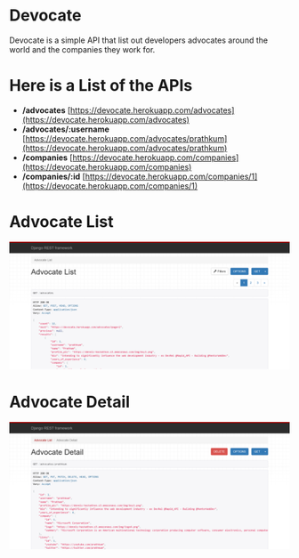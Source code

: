 # Devocate
Devocate is a simple API that list out developers advocates around the world and the companies they work for.
# Here is a List of the APIs
* __/advocates__   [https://devocate.herokuapp.com/advocates](https://devocate.herokuapp.com/advocates)
* __/advocates/:username__   [https://devocate.herokuapp.com/advocates/prathkum](https://devocate.herokuapp.com/advocates/prathkum)
* __/companies__   [https://devocate.herokuapp.com/companies](https://devocate.herokuapp.com/companies)
* __/companies/:id__   [https://devocate.herokuapp.com/companies/1](https://devocate.herokuapp.com/companies/1)

# Advocate List
![alt text](https://github.com/ClintonCode20/devocate/blob/main/shots/ad_list.png)

# Advocate Detail
![alt text](https://github.com/ClintonCode20/devocate/blob/main/shots/ad_detail.png)


